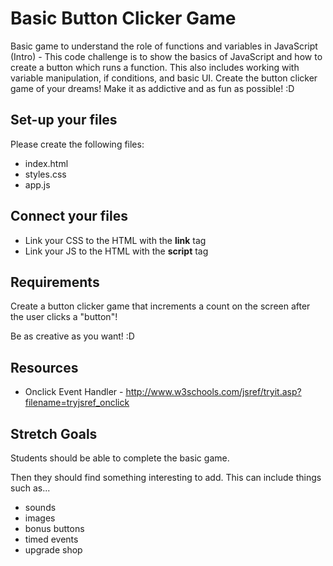 # Basic Button Clicker Game

Basic game to understand the role of functions and variables in JavaScript (Intro) - This code challenge is to show the basics of JavaScript and how to create a button which runs a function. This also includes working with variable manipulation, if conditions, and basic UI. Create the button clicker game of your dreams! Make it as addictive and as fun as possible! :D

## Set-up your files
Please create the following files:
  + index.html
  + styles.css
  + app.js

## Connect your files
  + Link your CSS to the HTML with the **link** tag
  + Link your JS to the HTML with the **script** tag

## Requirements
Create a button clicker game that increments a count on the screen after the user clicks a "button"!

Be as creative as you want! :D

## Resources
+ Onclick Event Handler - http://www.w3schools.com/jsref/tryit.asp?filename=tryjsref_onclick

## Stretch Goals
Students should be able to complete the basic game.

Then they should find something interesting to add. This can include things such as...
* sounds
* images
* bonus buttons
* timed events
* upgrade shop
